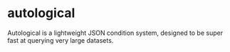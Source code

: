 # autological
Autological is a lightweight JSON condition system, designed to be super fast at querying very large datasets.
